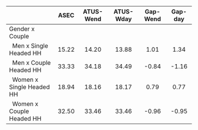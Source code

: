 
|                      |         ASEC |    ATUS-Wend |    ATUS-Wday |     Gap-Wend |      Gap-day |
| -------------------- | :----------: | :----------: | :----------: | :----------: | :----------: |
| Gender x Couple      |              |              |              |              |              |
| &nbsp;&nbsp;Men x Single Headed HH |        15.22 |        14.20 |        13.88 |         1.01 |         1.34 |
| &nbsp;&nbsp;Men x Couple Headed HH |        33.33 |        34.18 |        34.49 |        -0.84 |        -1.16 |
| &nbsp;&nbsp;Women x Single Headed HH |        18.94 |        18.16 |        18.17 |         0.79 |         0.77 |
| &nbsp;&nbsp;Women x Couple Headed HH |        32.50 |        33.46 |        33.46 |        -0.96 |        -0.95 |

